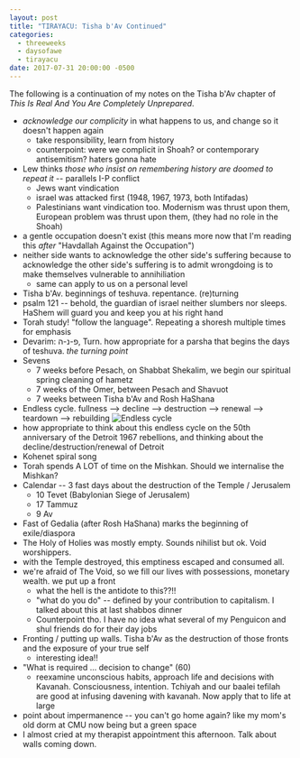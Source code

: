 ```yaml
---
layout: post
title: "TIRAYACU: Tisha b'Av Continued"
categories:
  - threeweeks
  - daysofawe
  - tirayacu
date: 2017-07-31 20:00:00 -0500
---
```


The following is a continuation of my notes on the Tisha b'Av chapter of *This Is Real And You Are Completely Unprepared*.

 * *acknowledge our complicity* in what happens to us, and change so it doesn't happen again
   * take responsibility, learn from history
   * counterpoint: were we complicit in Shoah? or contemporary antisemitism? haters gonna hate
 * Lew thinks *those who insist on remembering history are doomed to repeat it* -- parallels I-P conflict
   * Jews want vindication
   * israel was attacked first (1948, 1967, 1973, both Intifadas)
   * Palestinians want vindication too. Modernism was thrust upon them, European problem was 
     thrust upon them, (they had no role in the Shoah)
 * a gentle occupation doesn't exist (this means more now that I'm reading this *after* "Havdallah Against the Occupation")
 * neither side wants to acknowledge the other side's suffering because to acknowledge the other side's suffering 
   is to admit wrongdoing is to make themselves vulnerable to annihiliation
   * same can apply to us on a personal level
 * Tisha b'Av. beginnings of teshuva. repentance. (re)turning
 * psalm 121 -- behold, the guardian of israel neither slumbers nor sleeps. HaShem will guard you and keep you at 
   his right hand
 * Torah study! "follow the language". Repeating a shoresh multiple times for emphasis
 * Devarim: פ-נ-ה, Turn. how appropriate for a parsha that begins the days of teshuva. *the turning point*
 * Sevens
   * 7 weeks before Pesach, on Shabbat Shekalim, we begin our spiritual spring cleaning of hametz
   * 7 weeks of the Omer, between Pesach and Shavuot
   * 7 weeks between Tisha b'Av and Rosh HaShana
 * Endless cycle. fullness --> decline --> destruction --> renewal --> teardown --> rebuilding
![Endless cycle](/treeofknowledge/images/endlesscycle.png)
 * how appropriate to think about this endless cycle on the 50th anniversary of the Detroit 1967 rebellions, 
   and thinking about the decline/destruction/renewal of Detroit
 * Kohenet spiral song
 * Torah spends A LOT of time on the Mishkan. Should we internalise the Mishkan?
 * Calendar -- 3 fast days about the destruction of the Temple / Jerusalem
   * 10 Tevet (Babylonian Siege of Jerusalem)
   * 17 Tammuz
   * 9 Av
 * Fast of Gedalia (after Rosh HaShana) marks the beginning of exile/diaspora
 * The Holy of Holies was mostly empty. Sounds nihilist but ok. Void worshippers.
 * with the Temple destroyed, this emptiness escaped and consumed all.
 * we're afraid of The Void, so we fill our lives with possessions, monetary wealth. we put up a front 
   * what the hell is the antidote to this??!!
   * "what do you do" -- defined by your contribution to capitalism. I talked about this at last shabbos 
     dinner
   * Counterpoint tho. I have no idea what several of my Penguicon and shul friends do for their day jobs
 * Fronting / putting up walls. Tisha b'Av as the destruction of those fronts and the exposure of your true self
   * interesting idea!!
 * "What is required ... decision to change" (60)
   * reexamine unconscious habits, approach life and decisions with Kavanah. Consciousness, intention. 
     Tchiyah and our baalei tefilah are good at infusing davening with kavanah. Now apply that to life at large
 * point about impermanence -- you can't go home again? like my mom's old dorm at CMU now being but a green space
 * I almost cried at my therapist appointment this afternoon. Talk about walls coming down. 